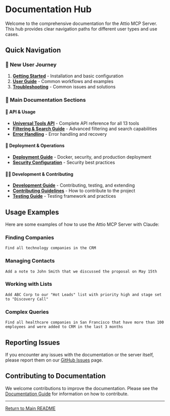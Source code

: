 # Documentation Hub

Welcome to the comprehensive documentation for the Attio MCP Server. This hub provides clear navigation paths for different user types and use cases.

## Quick Navigation

### 🚀 New User Journey
1. **[Getting Started](getting-started.md)** - Installation and basic configuration
2. **[User Guide](user-guide.md)** - Common workflows and examples
3. **[Troubleshooting](troubleshooting.md)** - Common issues and solutions

### 📖 Main Documentation Sections

#### 🔧 API & Usage
- **[Universal Tools API](api/universal-tools.md)** - Complete API reference for all 13 tools
- **[Filtering & Search Guide](api/filtering-and-search.md)** - Advanced filtering and search capabilities
- **[Error Handling](api/error-handling.md)** - Error handling and recovery

#### 🚀 Deployment & Operations  
- **[Deployment Guide](deployment/README.md)** - Docker, security, and production deployment
- **[Security Configuration](deployment/security.md)** - Security best practices

#### 👨‍💻 Development & Contributing
- **[Development Guide](development/README.md)** - Contributing, testing, and extending
- **[Contributing Guidelines](development/contributing.md)** - How to contribute to the project
- **[Testing Guide](development/testing.md)** - Testing framework and practices

## Usage Examples

Here are some examples of how to use the Attio MCP Server with Claude:

### Finding Companies
```
Find all technology companies in the CRM
```

### Managing Contacts
```
Add a note to John Smith that we discussed the proposal on May 15th
```

### Working with Lists
```
Add ABC Corp to our "Hot Leads" list with priority high and stage set to "Discovery Call"
```

### Complex Queries
```
Find all healthcare companies in San Francisco that have more than 100 employees and were added to CRM in the last 3 months
```

## Reporting Issues

If you encounter any issues with the documentation or the server itself, please report them on our [GitHub Issues](https://github.com/kesslerio/attio-mcp-server/issues) page.

## Contributing to Documentation

We welcome contributions to improve the documentation. Please see the [Documentation Guide](./documentation-guide.md) for information on how to contribute.

---

[Return to Main README](../README.md)
